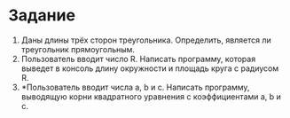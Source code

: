 # Задание

1. Даны длины трёх сторон треугольника. Определить, является ли треугольник прямоугольным.
2. Пользователь вводит число R. Написать программу, которая выведет в консоль длину окружности и площадь круга с радиусом R.
3. \*Пользователь вводит числа a, b и c. Написать программу, выводящую корни квадратного уравнения с коэффициентами a, b и c.
